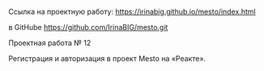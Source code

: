 Ссылка на проектную работу: https://irinabig.github.io/mesto/index.html

в GitHube https://github.com/IrinaBIG/mesto.git

Проектная работа № 12

Регистрация и авторизация в проект Mesto на «Реакте».


